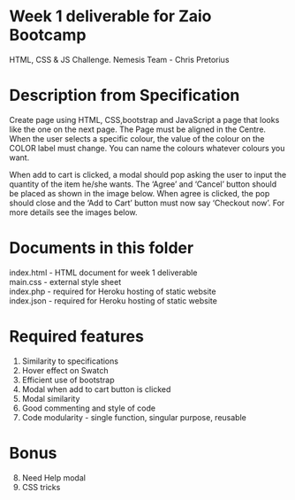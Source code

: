 # Week 1 deliverable for Zaio Bootcamp

HTML, CSS & JS Challenge.
Nemesis Team - Chris Pretorius

# Description from Specification
Create page using HTML, CSS,bootstrap and JavaScript a page that looks like the one on the next page. 
The Page must be aligned in the Centre. When the user selects a specific colour, the value of the colour 
on the COLOR label must change. You can name the colours whatever colours you want.

When add to cart is clicked, a modal should pop asking the user to input the quantity of the item he/she wants. 
The ‘Agree’ and ‘Cancel’ button should be placed as shown in the image below. When agree is clicked, 
the pop should close and the ‘Add to Cart’ button must now say ‘Checkout now’. For more details see the images below. 

# Documents in this folder
index.html - HTML document for week 1 deliverable <br />
main.css - external style sheet <br /> 
index.php - required for Heroku hosting of static website <br />
index.json - required for Heroku hosting of static website <br />

# Required features
1.	Similarity to specifications	
2.	Hover effect on Swatch
3.	Efficient use of bootstrap
4.	Modal when add to cart button is clicked	
5.	Modal similarity	
6.	Good commenting and style of code	
7.	Code modularity - single function, singular purpose, reusable

# Bonus
8. Need Help modal
9. CSS tricks 

